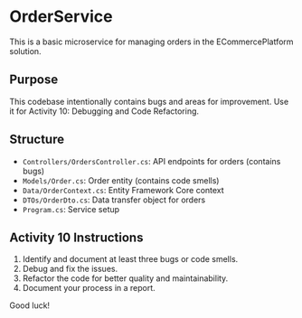# OrderService

This is a basic microservice for managing orders in the ECommercePlatform solution.

## Purpose
This codebase intentionally contains bugs and areas for improvement. Use it for Activity 10: Debugging and Code Refactoring.

## Structure
- `Controllers/OrdersController.cs`: API endpoints for orders (contains bugs)
- `Models/Order.cs`: Order entity (contains code smells)
- `Data/OrderContext.cs`: Entity Framework Core context
- `DTOs/OrderDto.cs`: Data transfer object for orders
- `Program.cs`: Service setup

## Activity 10 Instructions
1. Identify and document at least three bugs or code smells.
2. Debug and fix the issues.
3. Refactor the code for better quality and maintainability.
4. Document your process in a report.

Good luck!
